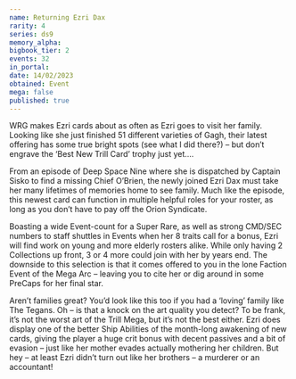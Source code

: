 ```yaml
---
name: Returning Ezri Dax
rarity: 4
series: ds9
memory_alpha:
bigbook_tier: 2
events: 32
in_portal:
date: 14/02/2023
obtained: Event
mega: false
published: true
---
```


WRG makes Ezri cards about as often as Ezri goes to visit her family.  Looking like she just finished 51 different varieties of Gagh, their latest offering has some true bright spots (see what I did there?) – but don’t engrave the ‘Best New Trill Card’ trophy just yet....

From an episode of Deep Space Nine where she is dispatched by Captain Sisko to find a missing Chief O’Brien, the newly joined Ezri Dax must take her many lifetimes of memories home to see family.  Much like the episode, this newest card can function in multiple helpful roles for your roster, as long as you don’t have to pay off the Orion Syndicate.

Boasting a wide Event-count for a Super Rare, as well as strong CMD/SEC numbers to staff shuttles in Events when her 8 traits call for a bonus, Ezri will find work on young and more elderly rosters alike.  While only having 2 Collections up front, 3 or 4 more could join with her by years end.  The downside to this selection is that it comes offered to you in the lone Faction Event of the Mega Arc – leaving you to cite her or dig around in some PreCaps for her final star.

Aren’t families great? You’d look like this too if you had a ‘loving’ family like The Tegans.  Oh – is that a knock on the art quality you detect? To be frank, it’s not the worst art of the Trill Mega, but it’s not the best either.  Ezri does display one of the better Ship Abilities of the month-long awakening of new cards, giving the player a huge crit bonus with decent passives and a bit of evasion – just like her mother evades actually mothering her children.  But hey – at least Ezri didn’t turn out like her brothers – a murderer or an accountant!
